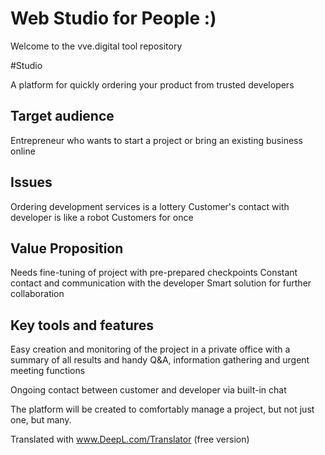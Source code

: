 # Web Studio for People :)

Welcome to the vve.digital tool repository

#Studio

A platform for quickly ordering your product from trusted developers

## Target audience

Entrepreneur who wants to start a project or bring an existing business online

## Issues

Ordering development services is a lottery
Customer's contact with developer is like a robot
Customers for once

## Value Proposition

Needs fine-tuning of project with pre-prepared checkpoints
Constant contact and communication with the developer
Smart solution for further collaboration

## Key tools and features

Easy creation and monitoring of the project in a private office with a summary of all results and handy Q&A, information gathering and urgent meeting functions

Ongoing contact between customer and developer via built-in chat

The platform will be created to comfortably manage a project, but not just one, but many.

Translated with www.DeepL.com/Translator (free version)
